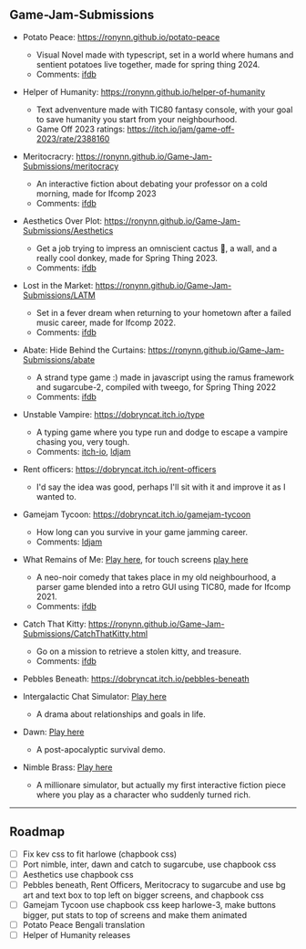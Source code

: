 ## Game-Jam-Submissions

-   Potato Peace: <https://ronynn.github.io/potato-peace>

    -   Visual Novel made with typescript, set in a world where humans and sentient potatoes live together, made for spring thing 2024.
    -   Comments: [ifdb](https://ifdb.org/viewgame?id=gfa7ch1ahnun3t62)

-   Helper of Humanity: <https://ronynn.github.io/helper-of-humanity>

    -   Text advenventure made with TIC80 fantasy console, with your goal to save humanity you start from your neighbourhood.
    -   Game Off 2023 ratings: <https://itch.io/jam/game-off-2023/rate/2388160>

-   Meritocracry: <https://ronynn.github.io/Game-Jam-Submissions/meritocracy>

    -   An interactive fiction about debating your professor on a cold morning, made for Ifcomp 2023
    -   Comments: [ifdb](https://ifdb.org/viewgame?id=dlm5ruvo06u3kglf)

-   Aesthetics Over Plot: <https://ronynn.github.io/Game-Jam-Submissions/Aesthetics>

    -   Get a job trying to impress an omniscient cactus 🌵, a wall, and a really cool donkey, made for Spring Thing 2023.
    -   Comments: [ifdb](https://ifdb.org/viewgame?id=vect2ozjqjgpy1ba)

-   Lost in the Market: <https://ronynn.github.io/Game-Jam-Submissions/LATM>

    -   Set in a fever dream when returning to your hometown after a failed music career, made for Ifcomp 2022.
    -   Comments: [ifdb](https://ifdb.org/viewgame?id=55vp8gmvcg5mnfpr)

-   Abate: Hide Behind the Curtains: <https://ronynn.github.io/Game-Jam-Submissions/abate>

    -   A strand type game :) made in javascript using the ramus framework and sugarcube-2, compiled with tweego, for Spring Thing 2022
    -   Comments: [ifdb](https://ifdb.org/viewgame?id=5801jaqmu56aateu)

-   Unstable Vampire: <https://dobryncat.itch.io/type>

    -   A typing game where you type run and dodge to escape a vampire chasing you, very tough.
    -   Comments: [itch-io](https://itch.io/jam/devtober-2021/rate/1221110),
        [ldjam](https://ldjam.com/events/ludum-dare/49/type-unstable-vampire)

-   Rent officers: <https://dobryncat.itch.io/rent-officers>

    -   I'd say the idea was good, perhaps I'll sit with it and improve it as I wanted to.

-   Gamejam Tycoon: <https://dobryncat.itch.io/gamejam-tycoon>

    -   How long can you survive in your game jamming career.
    -   Comments: [ldjam](https://ldjam.com/events/ludum-dare/50/gamejam-tycoon)

-   What Remains of Me: [Play here](https://ifcomp.org/play/2558/play_online), for touch screens [play here](https://ronynn.github.io/Game-Jam-Submissions/wrom/wrom-touch)

    -   A neo-noir comedy that takes place in my old neighbourhood, a parser game blended into a retro GUI using TIC80, made for Ifcomp 2021.
    -   Comments: [ifdb](https://ifdb.org/viewgame?id=qy37x4gjpzarqsil)

-   Catch That Kitty: <https://ronynn.github.io/Game-Jam-Submissions/CatchThatKitty.html>

    -   Go on a mission to retrieve a stolen kitty, and treasure.
    -   Comments: [ifdb](https://ifdb.org/viewgame?id=allpmsmp8dsj3bh0)

-   Pebbles Beneath: <https://dobryncat.itch.io/pebbles-beneath>

-   Intergalactic Chat Simulator: [Play here](https://ronynn.github.io/Game-Jam-Submissions/Intergalactic-Chat-Simulator.html)

    -   A drama about relationships and goals in life.

-   Dawn: [Play here](https://ronynn.github.io/Game-Jam-Submissions/Dawn.html)

    -   A post-apocalyptic survival demo.

-   Nimble Brass: [Play here](https://ronynn.github.io/Game-Jam-Submissions/Nimble-Brass.html)
    -   A millionare simulator, but actually my first interactive fiction piece where you play as a character who suddenly turned rich.

<hr>

## Roadmap

-   [ ] Fix kev css to fit harlowe (chapbook css)
-   [ ] Port nimble, inter, dawn and catch to sugarcube, use chapbook css
-   [ ] Aesthetics use chapbook css
-   [ ] Pebbles beneath, Rent Officers, Meritocracy to sugarcube and use bg art and text box to top left on bigger screens, and chapbook css
-   [ ] Gamejam Tycoon use chapbook css keep harlowe-3, make buttons bigger, put stats to top of screens and make them animated
- [ ] Potato Peace Bengali translation
- [ ] Helper of Humanity releases